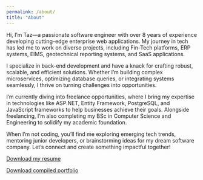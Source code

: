 ```yaml
---
permalink: /about/
title: "About"
---
```


Hi, I’m Taz—a passionate software engineer with over 8 years of experience developing cutting-edge enterprise web applications. My journey in tech has led me to work on diverse projects, including Fin-Tech platforms, ERP systems, EIMS, geotechnical reporting systems, and SaaS applications.

I specialize in back-end development and have a knack for crafting robust, scalable, and efficient solutions. Whether I’m building complex microservices, optimizing database queries, or integrating systems seamlessly, I thrive on turning challenges into opportunities.

I’m currently diving into freelance opportunities, where I bring my expertise in technologies like ASP.NET, Entity Framework, PostgreSQL, and JavaScript frameworks to help businesses achieve their goals. Alongside freelancing, I’m also completing my BSc in Computer Science and Engineering to solidify my academic foundation.

When I’m not coding, you’ll find me exploring emerging tech trends, mentoring junior developers, or brainstorming ideas for my dream software company. Let’s connect and create something impactful together!

[Download my resume](../assets/documents/Resume_TazUddin_DotNet.pdf)

[Download compiled portfolio](../assets/documents/Portfolio_TazUddin.pdf)
